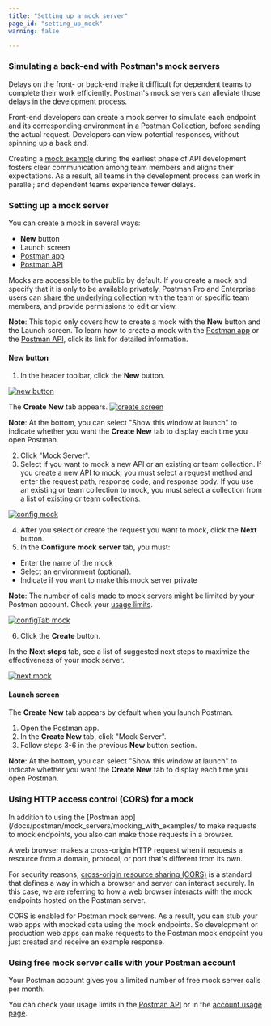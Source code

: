 ```yaml
---
title: "Setting up a mock server"
page_id: "setting_up_mock"
warning: false

---
```



### Simulating a back-end with Postman's mock servers

Delays on the front- or back-end make it difficult for dependent teams to complete their work efficiently. Postman's mock servers can alleviate those delays in the development process. 

Front-end developers can create a mock server to simulate each endpoint and its corresponding environment in a Postman Collection, before sending the actual request. Developers can view potential responses, without spinning up a back end.

Creating a [mock example](https://learning.postman.com/docs/postman/collections/examples/) during the earliest phase of API development fosters clear communication among team members and aligns their expectations. As a result, all teams in the development process can work in parallel; and dependent teams experience fewer delays.

### Setting up a mock server 

You can create a mock in several ways:

* **New** button
* Launch screen
* [Postman app](https://learning.postman.com/docs/postman/mock_servers/mocking_with_examples/)
* [Postman API](https://learning.postman.com/docs/postman/mock_servers/mock_with_api/)
  
Mocks are accessible to the public by default. If you create a mock and specify that it is only to be available privately, Postman Pro and Enterprise users can [share the underlying collection](https://learning.postman.com/docs/postman/team_library/sharing/#sharing-collections) with the team or specific team members, and provide permissions to edit or view.

**Note**: This topic only covers how to create a mock with the **New** button and the Launch screen. To learn how to create a mock with the [Postman app](https://learning.postman.com/docs/postman/mock_servers/mocking_with_examples/) or the [Postman API](https://learning.postman.com/docs/postman/mock_servers/mock_with_api), click its link for detailed information.

#### New button

1. In the header toolbar, click the **New** button.

[![new button](https://assets.postman.com/postman-docs/HEADER+BAR.png)](https://assets.postman.com/postman-docs/HEADER+BAR.png)

The **Create New** tab appears.
[![create screen](https://assets.postman.com/postman-docs/collection-create-new-screen2.png)](https://assets.postman.com/postman-docs/collection-create-new-screen2.png)

**Note**: At the bottom, you can select "Show this window at launch" to indicate whether you want the **Create New** tab to display each time you open Postman.

<ol start="2">
  <li>Click "Mock Server".</li>
  <li>Select if you want to mock a new API or an existing or team collection. If you create a new API to mock, you must select a request method and enter the request path, response code, and response body. If you use an existing or team collection to mock, you must select a collection from a list of existing or team collections. </li>
</ol>

[![config mock](https://assets.postman.com/postman-docs/mock-config.png)](https://assets.postman.com/postman-docs/mock-config.png) 

<ol start="4">
  <li>After you select or create the request you want to mock, click the <b>Next</b> button.</li>
  <li>In the <b>Configure mock server</b> tab, you must:</li>
</ol>
  
* Enter the name of the mock
* Select an environment (optional).
* Indicate if you want to make this mock server private

**Note**: The number of calls made to mock servers might be limited by your Postman account. Check your [usage limits](https://go.postman.co/usage).
     
 [![configTab mock](https://assets.postman.com/postman-docs/mock-configureTab.png)](https://assets.postman.com/postman-docs/mock-configureTab.png) 
     
<ol start="6">
  <li>Click the <b>Create</b> button.</li>
</ol>

In the **Next steps** tab, see a list of suggested next steps to maximize the effectiveness of your mock server.

 [![next mock](https://assets.postman.com/postman-docs/mock-configureTab.png)](https://assets.postman.com/postman-docs/mock-configureTab.png)  
   
#### Launch screen

The **Create New** tab appears by default when you launch Postman. 

1. Open the Postman app.
2. In the **Create New** tab, click "Mock Server".
3. Follow steps 3-6 in the previous **New** button section. 

**Note**: At the bottom, you can select "Show this window at launch" to indicate whether you want the **Create New** tab to display each time you open Postman.


### Using HTTP access control (CORS) for a mock

In addition to using the [Postman app](/docs/postman/mock_servers/mocking_with_examples/ to make requests to mock endpoints, you also can make those requests in a browser.

A web browser makes a cross-origin HTTP request when it requests a resource from a domain, protocol, or port that's different from its own. 

For security reasons, [cross-origin resource sharing (CORS)](https://developer.mozilla.org/en-US/docs/Web/HTTP/Access_control_CORS) is a standard that defines a way in which a browser and server can interact securely. In this case, we are referring to how a web browser interacts with the mock endpoints hosted on the Postman server.

CORS is enabled for Postman mock servers. As a result, you can stub your web apps with mocked data using the mock endpoints. So development or production web apps can make requests to the Postman mock endpoint you just created and receive an example response.

### Using free mock server calls with your Postman account

Your Postman account gives you a limited number of free mock server calls per month. 

You can check your usage limits in the [Postman API](https://www.postman.com/postman/workspace/postman-public-workspace/documentation/12959542-c8142d51-e97c-46b6-bd77-52bb66712c9a) or in the [account usage page](https://go.pstmn.io/postman-account-limits).

